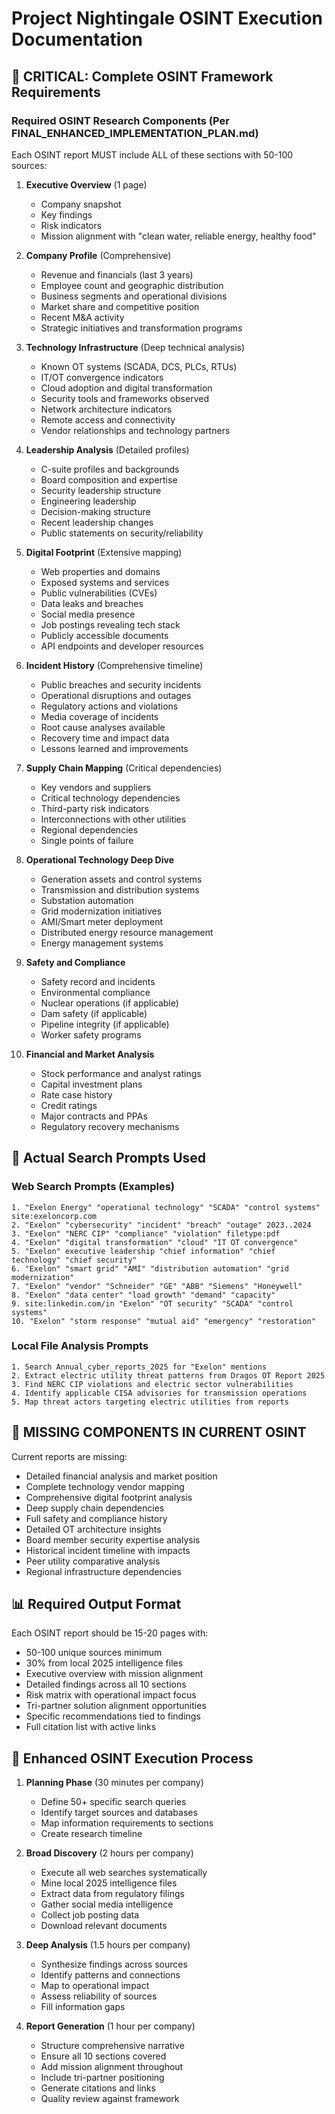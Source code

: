 # Project Nightingale OSINT Execution Documentation

## 🚨 CRITICAL: Complete OSINT Framework Requirements

### Required OSINT Research Components (Per FINAL_ENHANCED_IMPLEMENTATION_PLAN.md)

Each OSINT report MUST include ALL of these sections with 50-100 sources:

1. **Executive Overview** (1 page)
   - Company snapshot
   - Key findings
   - Risk indicators
   - Mission alignment with "clean water, reliable energy, healthy food"

2. **Company Profile** (Comprehensive)
   - Revenue and financials (last 3 years)
   - Employee count and geographic distribution
   - Business segments and operational divisions
   - Market share and competitive position
   - Recent M&A activity
   - Strategic initiatives and transformation programs

3. **Technology Infrastructure** (Deep technical analysis)
   - Known OT systems (SCADA, DCS, PLCs, RTUs)
   - IT/OT convergence indicators
   - Cloud adoption and digital transformation
   - Security tools and frameworks observed
   - Network architecture indicators
   - Remote access and connectivity
   - Vendor relationships and technology partners

4. **Leadership Analysis** (Detailed profiles)
   - C-suite profiles and backgrounds
   - Board composition and expertise
   - Security leadership structure
   - Engineering leadership
   - Decision-making structure
   - Recent leadership changes
   - Public statements on security/reliability

5. **Digital Footprint** (Extensive mapping)
   - Web properties and domains
   - Exposed systems and services
   - Public vulnerabilities (CVEs)
   - Data leaks and breaches
   - Social media presence
   - Job postings revealing tech stack
   - Publicly accessible documents
   - API endpoints and developer resources

6. **Incident History** (Comprehensive timeline)
   - Public breaches and security incidents
   - Operational disruptions and outages
   - Regulatory actions and violations
   - Media coverage of incidents
   - Root cause analyses available
   - Recovery time and impact data
   - Lessons learned and improvements

7. **Supply Chain Mapping** (Critical dependencies)
   - Key vendors and suppliers
   - Critical technology dependencies
   - Third-party risk indicators
   - Interconnections with other utilities
   - Regional dependencies
   - Single points of failure

8. **Operational Technology Deep Dive**
   - Generation assets and control systems
   - Transmission and distribution systems
   - Substation automation
   - Grid modernization initiatives
   - AMI/Smart meter deployment
   - Distributed energy resource management
   - Energy management systems

9. **Safety and Compliance**
   - Safety record and incidents
   - Environmental compliance
   - Nuclear operations (if applicable)
   - Dam safety (if applicable)
   - Pipeline integrity (if applicable)
   - Worker safety programs

10. **Financial and Market Analysis**
    - Stock performance and analyst ratings
    - Capital investment plans
    - Rate case history
    - Credit ratings
    - Major contracts and PPAs
    - Regulatory recovery mechanisms

## 📝 Actual Search Prompts Used

### Web Search Prompts (Examples)
```
1. "Exelon Energy" "operational technology" "SCADA" "control systems" site:exeloncorp.com
2. "Exelon" "cybersecurity" "incident" "breach" "outage" 2023..2024
3. "Exelon" "NERC CIP" "compliance" "violation" filetype:pdf
4. "Exelon" "digital transformation" "cloud" "IT OT convergence"
5. "Exelon" executive leadership "chief information" "chief technology" "chief security"
6. "Exelon" "smart grid" "AMI" "distribution automation" "grid modernization"
7. "Exelon" "vendor" "Schneider" "GE" "ABB" "Siemens" "Honeywell"
8. "Exelon" "data center" "load growth" "demand" "capacity"
9. site:linkedin.com/in "Exelon" "OT security" "SCADA" "control systems"
10. "Exelon" "storm response" "mutual aid" "emergency" "restoration"
```

### Local File Analysis Prompts
```
1. Search Annual_cyber_reports_2025 for "Exelon" mentions
2. Extract electric utility threat patterns from Dragos OT Report 2025
3. Find NERC CIP violations and electric sector vulnerabilities
4. Identify applicable CISA advisories for transmission operations
5. Map threat actors targeting electric utilities from reports
```

## 🔴 MISSING COMPONENTS IN CURRENT OSINT

Current reports are missing:
- Detailed financial analysis and market position
- Complete technology vendor mapping
- Comprehensive digital footprint analysis
- Deep supply chain dependencies
- Full safety and compliance history
- Detailed OT architecture insights
- Board member security expertise analysis
- Historical incident timeline with impacts
- Peer utility comparative analysis
- Regional infrastructure dependencies

## 📊 Required Output Format

Each OSINT report should be 15-20 pages with:
- 50-100 unique sources minimum
- 30% from local 2025 intelligence files
- Executive overview with mission alignment
- Detailed findings across all 10 sections
- Risk matrix with operational impact focus
- Tri-partner solution alignment opportunities
- Specific recommendations tied to findings
- Full citation list with active links

## 🎯 Enhanced OSINT Execution Process

1. **Planning Phase** (30 minutes per company)
   - Define 50+ specific search queries
   - Identify target sources and databases
   - Map information requirements to sections
   - Create research timeline

2. **Broad Discovery** (2 hours per company)
   - Execute all web searches systematically
   - Mine local 2025 intelligence files
   - Extract data from regulatory filings
   - Gather social media intelligence
   - Collect job posting data
   - Download relevant documents

3. **Deep Analysis** (1.5 hours per company)
   - Synthesize findings across sources
   - Identify patterns and connections
   - Map to operational impact
   - Assess reliability of sources
   - Fill information gaps

4. **Report Generation** (1 hour per company)
   - Structure comprehensive narrative
   - Ensure all 10 sections covered
   - Add mission alignment throughout
   - Include tri-partner positioning
   - Generate citations and links
   - Quality review against framework
